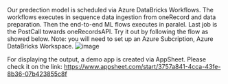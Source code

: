 Our predection model is scheduled via Azure DataBricks Workflows. The workflows executes in sequence data ingestion from oneRecord and data preparation. Then the end-to-end ML flows executes in paralel. Last job is the PostCall towards oneRecordsAPI.
Try it out by following the flow as showed below. 
Note: you will need to set up an Azure Subcription, Azure DataBricks Workspace.
![image](https://github.com/ata1990/lh-onerecord-crew/assets/137679679/b7ac0cdc-6eeb-4488-87b7-76c75e553258)

For displaying the output, a demo app is created via AppSheet. Please check it on the link: 
https://www.appsheet.com/start/3757a841-4cca-43fe-8b36-07b423855c8f 

